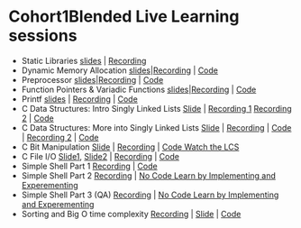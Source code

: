 # Cohort1Blended Live Learning sessions
- Static Libraries [slides](./PDF/Static%20Libraries.pdf) | [Recording](https://us06web.zoom.us/rec/share/huPRhhzl8g64YMy2iphc4FLbx6at--kKRIjD-tQiT8Z-K6LG92pf-Ld_iRjbX84_.YUJOw0V1yBCg072w)
- Dynamic Memory Allocation [slides](./PDF/Dynamic%20Memory%20Allocation.pdf)|[Recording](https://us06web.zoom.us/rec/share/A8_DCNi-VA0WPqH2Yh0hXo4ObjPmE-erTwWbWXT117NLSrQQk_eegjiHF4JwB_ML.0OaYG97yk-XAhSWI) | [Code](./Code/DynamicmemAllocation/)
- Preprocessor [slides](./Code/Preprocessor/)|[Recording](https://us06web.zoom.us/rec/share/E94QPme297I5Wfa2QQJECPk08ZdTL0gEbCBI9PdzcO58yFU9PdLFplUg6xKdqQx9.fXaneSCjEZH3Gkd7) | [Code](./Code/Preprocessor/)
- Function Pointers & Variadic Functions [slides](./PDF/Function%20Pointers%20+%20Variadic%20Functions.pdf)|[Recording](https://us06web.zoom.us/rec/share/Jnx7BKrSq0du-dcrnCzNr_OXnbrxoBFL716hRda38HeA5oTFSbxJs8hdUwO2My2S.fGOCzHokiijmIj37) | [Code](./Code/Function_pointer_and_Vardiac_Functions/)
- Printf [slides](./PDF/printf.pdf) | [Recording](https://us06web.zoom.us/rec/play/LpgLvZqQF5iTi6r2ZnmDEmjrRiIUOprcAZ0qpN_8yy5V4krdmxJrFXydZy2XV_5t17LQ7SFleLUVdCOi.I3T9ARuL-SPr1YMN?canPlayFromShare=true&from=share_recording_detail&continueMode=true&componentName=rec-play&originRequestUrl=https%3A%2F%2Fus06web.zoom.us%2Frec%2Fshare%2FwTH25DDPGUzNYgvtLm0d6Wi4m-mecZdj5diXaTARdSrI_A_353o_yZzh1EMVQaEj.5lBu3qD4XsOXK_7t) | [Code](./Code/Printf/C-20/)
- C Data Structures: Intro Singly Linked Lists  [Slide](./PDF/Linked%20Lists.pdf) | [Recording 1](https://sandtech.zoom.us/rec/share/hQGZU0WNtlN9LxmgiYX7DwxgAFGo6T70iF_3oE65AdZerf-5ZAJeXO_kic0oO6nB.ZkwSoQNJyqZRR1vX) [Recording 2](https://sandtech.zoom.us/rec/share/hQGZU0WNtlN9LxmgiYX7DwxgAFGo6T70iF_3oE65AdZerf-5ZAJeXO_kic0oO6nB.ZkwSoQNJyqZRR1vX) | [Code](./Code/LinkedLists/C-20/)
- C Data Structures: More into Singly Linked Lists  [Slide](./PDF/Linked%20Lists.pdf) | [Recording](https://sandtech.zoom.us/rec/share/wLyibnwLPcEyq0d285pVQqUd6e6bGx_OAAA-Cs_dOqsmwAzp5mBBeV54vcIMiMep.zBl-m90_3U-fj4ie) | [Code ](./Code/LinkedLists/C-20/) | [Recording 2](https://sandtech.zoom.us/rec/share/mS2LcBFTyq-S36D8xJUPhRqm8FzapTuCmcjkOOwE5Cq2wnTJDHfbMeJt2Y1xk98Y.H2pIsk7ZzBMdeLgB) | [Code](./Code/LinkedLists)
- C Bit Manipulation  [Slide](./PDF/Bit%20Manipulation.pdf) | [Recording](https://sandtech.zoom.us/rec/share/DKxaMkVHhhu9NVYavK5fuEuO923UeaHTO8qjX2iMEB4oaZ6N65Q10DGEnEVR1I4U.kDuT4Eue028Pq4YA) | [Code Watch the LCS](./Code/BitMan/C-20/)
- C File I/O [Slide1](./PDF/C-File_I-O.pdf), [Slide2](./PDF/File%20I_O.pdf) | [Recording](https://sandtech.zoom.us/rec/share/AiKbOuGYm89lZg_hq3j8oWS3etJFFxRoLVAsVxQd61-E-H4_AiQMTFIedRzAAe-K.WUEgKE86FYk8h2mf) | [Code](./Code/File%20IO/C-20/)
- Simple Shell Part 1 [Recording](https://sandtech.zoom.us/rec/share/dlgxErIYw2jbt8ia_xnamnOsxcbwwPfgjoowbWh6BUC7KO0gOr_sBenEeSyLWM7g.pLZFJb8sz6zxaqwD) | [Code](./Code/Simple_shell/)
- Simple Shell Part 2 [Recording](https://sandtech.zoom.us/rec/share/gdY5vCP4SWHaX__5GVGjLkJJzfWLodHKKISwrOecYHgEoU5H9M6TKe1WS3zxTLNc.0jrBkeTEWv10eMsp) | [No Code Learn by Implementing and Experementing]()
- Simple Shell Part 3 (QA) [Recording](https://sandtech.zoom.us/rec/share/QJ5xRvpUAQWcHzH_WsLfCDoTI4HRIqXwiq4znZFthWK8Iunjm7skfgrZykdPHjaQ.7G6g4szKaUdURZ8P) | [No Code Learn by Implementing and Experementing]()
- Sorting and Big O time complexity [Recording](https://sandtech.zoom.us/rec/share/d5DceFEP5F6ztKLamv5YmkJHvGPRdHLUHpkQCBcnQcbEmZR-Eqas4CVr5JU7nqWS.yopM1Y1dq85qjNyv) | [Slide](./PDF/Time%20complexity%20LLS%20April%2025%202023%20(1).pdf) | [Code](./Code/Sorting_and_Big_O/)